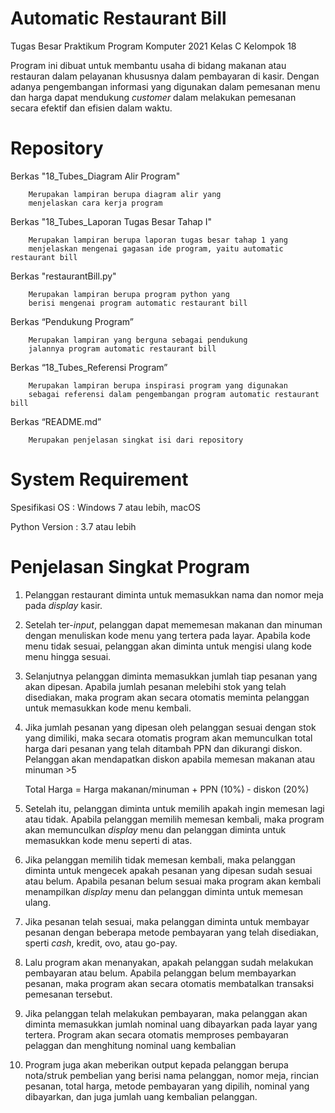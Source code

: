 # Automatic Restaurant Bill
Tugas Besar Praktikum Program Komputer 2021 Kelas C Kelompok  18

Program ini dibuat untuk membantu usaha di bidang makanan atau restauran dalam pelayanan khususnya dalam pembayaran di kasir. Dengan adanya pengembangan informasi yang digunakan dalam pemesanan menu dan harga dapat mendukung _customer_ dalam melakukan pemesanan secara efektif dan efisien dalam waktu.


# Repository

Berkas "18_Tubes_Diagram Alir Program"
    
        Merupakan lampiran berupa diagram alir yang 
        menjelaskan cara kerja program

Berkas "18_Tubes_Laporan Tugas Besar Tahap I"

        Merupakan lampiran berupa laporan tugas besar tahap 1 yang
        menjelaskan mengenai gagasan ide program, yaitu automatic restaurant bill 
        
Berkas "restaurantBill.py"
        
        Merupakan lampiran berupa program python yang
        berisi mengenai program automatic restaurant bill
        
Berkas “Pendukung Program”

	    Merupakan lampiran yang berguna sebagai pendukung
	    jalannya program automatic restaurant bill
        
Berkas “18_Tubes_Referensi Program”

	    Merupakan lampiran berupa inspirasi program yang digunakan 
	    sebagai referensi dalam pengembangan program automatic restaurant bill
        
Berkas “README.md”

	    Merupakan penjelasan singkat isi dari repository
        
        
# System Requirement


Spesifikasi OS : Windows 7 atau lebih, macOS


Python Version : 3.7 atau lebih


# Penjelasan Singkat Program


1. Pelanggan restaurant diminta untuk memasukkan nama dan nomor meja pada _display_ kasir.
   
2. Setelah ter-_input_, pelanggan dapat mememesan makanan dan minuman dengan menuliskan kode menu yang tertera pada layar.
   Apabila kode menu tidak sesuai, pelanggan akan diminta untuk mengisi ulang kode menu hingga sesuai.
   
3. Selanjutnya pelanggan diminta memasukkan jumlah tiap pesanan yang akan dipesan.
   Apabila jumlah pesanan melebihi stok yang telah disediakan, maka program akan secara otomatis meminta pelanggan untuk memasukkan kode menu kembali.

4. Jika jumlah pesanan yang dipesan oleh pelanggan sesuai dengan stok yang dimiliki, maka secara otomatis program akan memunculkan total harga dari pesanan yang telah ditambah PPN dan dikurangi diskon.
   Pelanggan akan mendapatkan diskon apabila memesan makanan atau minuman >5
        
	Total Harga = Harga makanan/minuman  + PPN (10%)  - diskon  (20%)

5. Setelah itu, pelanggan diminta untuk memilih apakah ingin memesan lagi atau tidak.
   Apabila pelanggan memilih memesan kembali, maka program akan memunculkan _display_ menu dan pelanggan diminta untuk memasukkan kode menu seperti di atas.

6. Jika pelanggan memilih tidak memesan kembali, maka pelanggan diminta untuk mengecek apakah pesanan yang dipesan sudah sesuai atau belum.
   Apabila pesanan belum sesuai maka program akan kembali menampilkan _display_ menu dan pelanggan diminta untuk memesan ulang.
   
7. Jika pesanan telah sesuai, maka pelanggan diminta untuk membayar pesanan dengan beberapa metode pembayaran yang telah disediakan, sperti _cash_, kredit, ovo, atau go-pay.
   
8. Lalu program akan menanyakan, apakah pelanggan sudah melakukan pembayaran atau belum. 
   Apabila pelanggan belum membayarkan pesanan, maka program akan secara otomatis membatalkan transaksi pemesanan tersebut.
   
9. Jika pelanggan telah melakukan pembayaran, maka pelanggan akan diminta memasukkan jumlah nominal uang dibayarkan pada layar yang tertera. 
   Program akan secara otomatis memproses pembayaran pelaggan dan menghitung nominal uang kembalian
   
10. Program juga akan meberikan output kepada pelanggan berupa nota/struk pembelian yang berisi nama pelanggan, nomor meja, rincian pesanan, total harga, metode pembayaran yang dipilih, nominal yang dibayarkan, dan juga jumlah uang kembalian pelanggan. 
